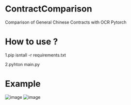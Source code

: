 # ContractComparison
Comparison of General Chinese Contracts with OCR  Pytorch
# How to use ?   
  1.pip isntall -r requirements.txt
  
  2.pyhton main.py
 

# Example 
![image](https://github.com/UnstoppableCurry/ContractComparison/assets/65523997/fe846327-56a7-4dc6-abd4-e7991e0c5f12)
![image](https://github.com/UnstoppableCurry/ContractComparison/assets/65523997/5cd5fd79-3865-4f85-892f-07a74e5535dc)

 

 

